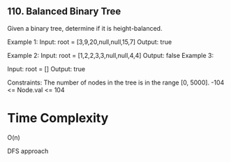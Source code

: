 ## 110. Balanced Binary Tree
Given a binary tree, determine if it is 
height-balanced.

Example 1:
Input: root = [3,9,20,null,null,15,7]
Output: true

Example 2:
Input: root = [1,2,2,3,3,null,null,4,4]
Output: false
Example 3:

Input: root = []
Output: true
 
Constraints:
The number of nodes in the tree is in the range [0, 5000].
-104 <= Node.val <= 104

# Time Complexity
O(n)

DFS approach